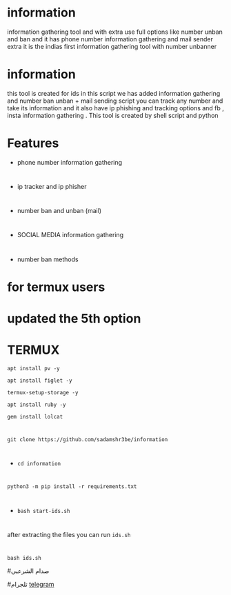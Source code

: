 # information
information gathering tool and with extra use full options like number unban and ban and it has phone number information gathering and mail sender extra it is the indias first information gathering tool with number unbanner
# information
this tool is created for ids
in this script we has added information gathering 
and number ban unban + mail sending script 
you can track any number and take its information 
and it also have ip phishing and tracking options
and fb , insta information gathering .
This tool is created by shell script and python 


#
# Features
* phone number information gathering 
#
* ip tracker and ip phisher
#
* number ban and unban (mail)
#
* SOCIAL MEDIA information gathering 
#
* number ban methods 
#

# for termux users

# updated the 5th option 

# TERMUX 


` apt install pv -y `

` apt install figlet -y `

` termux-setup-storage -y `

` apt install ruby -y `

` gem install lolcat `

#
`git clone https://github.com/sadamshr3be/information`
#
* `cd information `
#
` python3 -m pip install -r requirements.txt `
#
* ` bash start-ids.sh `

#
after extracting the files you can run `ids.sh` 

#
` bash ids.sh `

#صدام الشرعبي 

#تلجرام
<a href="https://t.me/termuxalsharabi">telegram </a>
 
  
     
      
  
#

